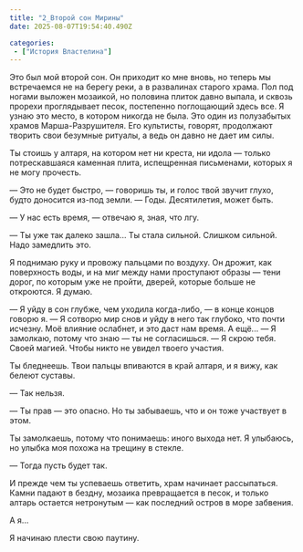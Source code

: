 ```yaml
---
title: "2_Второй сон Мирины"
date: 2025-08-07T19:54:40.490Z

categories:
 - ["История Властелина"]
---
```


Это был мой второй сон. Он приходит ко мне вновь, но теперь мы
встречаемся не на берегу реки, а в развалинах старого храма. Пол под
ногами выложен мозаикой, но половина плиток давно выпала, и сквозь
прорехи проглядывает песок, постепенно поглощающий здесь все. Я узнаю
это место, в котором никогда не была. Это один из полузабытых храмов
Марша-Разрушителя. Его культисты, говорят, продолжают творить свои
безумные ритуалы, а ведь он давно не дает им силы.

Ты стоишь у алтаря, на котором нет ни креста, ни идола — только
потрескавшаяся каменная плита, испещренная письменами, которых я не могу
прочесть.

— Это не будет быстро, — говоришь ты, и голос твой звучит глухо, будто
доносится из-под земли. — Годы. Десятилетия, может быть.

— У нас есть время, — отвечаю я, зная, что лгу.

— Ты уже так далеко зашла... Ты стала сильной. Слишком сильной. Надо
замедлить это.

Я поднимаю руку и провожу пальцами по воздуху. Он дрожит, как
поверхность воды, и на миг между нами проступают образы — тени дорог, по
которым уже не пройти, дверей, которые больше не откроются. Я думаю.

— Я уйду в сон глубже, чем уходила когда-либо, — в конце концов говорю
я. — Я сотворю мир снов и уйду в него так глубоко, что почти исчезну.
Моё влияние ослабнет, и это даст нам время. А ещё... — Я замолкаю,
потому что знаю — ты не согласишься. — Я скрою тебя. Своей магией. Чтобы
никто не увидел твоего участия.

Ты бледнеешь. Твои пальцы впиваются в край алтаря, и я вижу, как белеют
суставы.

— Так нельзя.

— Ты прав — это опасно. Но ты забываешь, что и он тоже участвует в этом.

Ты замолкаешь, потому что понимаешь: иного выхода нет. Я улыбаюсь, но
улыбка моя похожа на трещину в стекле.

— Тогда пусть будет так.

И прежде чем ты успеваешь ответить, храм начинает рассыпаться. Камни
падают в бездну, мозаика превращается в песок, и только алтарь остается
нетронутым — как последний остров в море забвения.

А я...

Я начинаю плести свою паутину.
